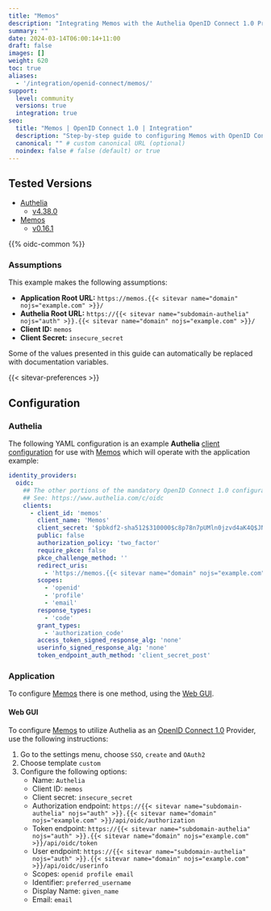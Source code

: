```yaml
---
title: "Memos"
description: "Integrating Memos with the Authelia OpenID Connect 1.0 Provider."
summary: ""
date: 2024-03-14T06:00:14+11:00
draft: false
images: []
weight: 620
toc: true
aliases:
  - '/integration/openid-connect/memos/'
support:
  level: community
  versions: true
  integration: true
seo:
  title: "Memos | OpenID Connect 1.0 | Integration"
  description: "Step-by-step guide to configuring Memos with OpenID Connect 1.0 for secure SSO. Enhance your login flow using Authelia’s modern identity management."
  canonical: "" # custom canonical URL (optional)
  noindex: false # false (default) or true
---
```


## Tested Versions

- [Authelia]
  - [v4.38.0](https://github.com/authelia/authelia/releases/tag/v4.38.0)
- [Memos]
  - [v0.16.1](https://github.com/usememos/memos/releases/tag/v0.16.1)

{{% oidc-common %}}

### Assumptions

This example makes the following assumptions:

- __Application Root URL:__ `https://memos.{{< sitevar name="domain" nojs="example.com" >}}/`
- __Authelia Root URL:__ `https://{{< sitevar name="subdomain-authelia" nojs="auth" >}}.{{< sitevar name="domain" nojs="example.com" >}}/`
- __Client ID:__ `memos`
- __Client Secret:__ `insecure_secret`

Some of the values presented in this guide can automatically be replaced with documentation variables.

{{< sitevar-preferences >}}

## Configuration

### Authelia

The following YAML configuration is an example __Authelia__ [client configuration] for use with [Memos] which will
operate with the application example:

```yaml {title="configuration.yml"}
identity_providers:
  oidc:
    ## The other portions of the mandatory OpenID Connect 1.0 configuration go here.
    ## See: https://www.authelia.com/c/oidc
    clients:
      - client_id: 'memos'
        client_name: 'Memos'
        client_secret: '$pbkdf2-sha512$310000$c8p78n7pUMln0jzvd4aK4Q$JNRBzwAo0ek5qKn50cFzzvE9RXV88h1wJn5KGiHrD0YKtZaR/nCb2CJPOsKaPK0hjf.9yHxzQGZziziccp6Yng'  # The digest of 'insecure_secret'.
        public: false
        authorization_policy: 'two_factor'
        require_pkce: false
        pkce_challenge_method: ''
        redirect_uris:
          - 'https://memos.{{< sitevar name="domain" nojs="example.com" >}}/auth/callback'
        scopes:
          - 'openid'
          - 'profile'
          - 'email'
        response_types:
          - 'code'
        grant_types:
          - 'authorization_code'
        access_token_signed_response_alg: 'none'
        userinfo_signed_response_alg: 'none'
        token_endpoint_auth_method: 'client_secret_post'
```

### Application

To configure [Memos] there is one method, using the [Web GUI](#web-gui).

#### Web GUI

To configure [Memos] to utilize Authelia as an [OpenID Connect 1.0] Provider, use the following instructions:

1. Go to the settings menu, choose `SSO`, `create` and `OAuth2`
2. Choose template `custom`
3. Configure the following options:
   - Name: `Authelia`
   - Client ID: `memos`
   - Client secret: `insecure_secret`
   - Authorization endpoint: `https://{{< sitevar name="subdomain-authelia" nojs="auth" >}}.{{< sitevar name="domain" nojs="example.com" >}}/api/oidc/authorization`
   - Token endpoint: `https://{{< sitevar name="subdomain-authelia" nojs="auth" >}}.{{< sitevar name="domain" nojs="example.com" >}}/api/oidc/token`
   - User endpoint: `https://{{< sitevar name="subdomain-authelia" nojs="auth" >}}.{{< sitevar name="domain" nojs="example.com" >}}/api/oidc/userinfo`
   - Scopes: `openid profile email`
   - Identifier: `preferred_username`
   - Display Name: `given_name`
   - Email: `email`

[Authelia]: https://www.authelia.com
[Memos]: https://github.com/usememos/memos
[OpenID Connect 1.0]: ../../introduction.md
[client configuration]: ../../../../configuration/identity-providers/openid-connect/clients.md
